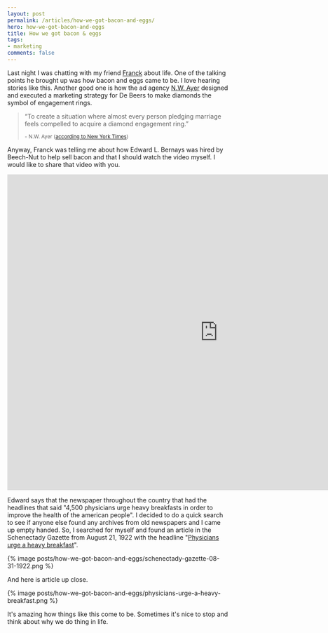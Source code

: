 ```yaml
---
layout: post
permalink: /articles/how-we-got-bacon-and-eggs/
hero: how-we-got-bacon-and-eggs
title: How we got bacon & eggs
tags:
- marketing
comments: false
---
```


<p>Last night I was chatting with my friend <a href="https://twitter.com/peignoir">Franck</a> about life. One of the talking points he brought up was how bacon and eggs came to be. I love hearing stories like this. Another good one is how the ad agency <a href="https://en.wikipedia.org/wiki/N._W._Ayer_%26_Son">N.W. Ayer</a> designed and executed a marketing strategy for De Beers to make diamonds the symbol of engagement rings.</p>

<blockquote>
  <p>&ldquo;To create a situation where almost every person pledging marriage feels compelled to acquire a diamond engagement ring.&rdquo;</p>
  <small>- N.W. Ayer (<a href="http://www.nytimes.com/2013/05/05/fashion/weddings/how-americans-learned-to-love-diamonds.html">according to New York Times</a>)</small>
</blockquote>

<p>Anyway, Franck was telling me about how Edward L. Bernays was hired by Beech-Nut to help sell bacon and that I should watch the video myself. I would like to share that video with you.</p>

<iframe width="960" height="720" src="https://www.youtube.com/embed/KLudEZpMjKU" frameborder="0" allowfullscreen></iframe>

<p>Edward says that the newspaper throughout the country that had the headlines that said "4,500 physicians urge heavy breakfasts in order to improve the health of the american people". I decided to do a quick search to see if anyone else found any archives from old newspapers and I came up empty handed. So, I searched for myself and found an article in the Schenectady Gazette from August 21, 1922 with the headline "<a href="https://news.google.com/newspapers?nid=1917&dat=19220831&id=y00hAAAAIBAJ&sjid=HoIFAAAAIBAJ&pg=4608,5199245&hl=en">Physicians urge a heavy breakfast</a>".</p>

{% image posts/how-we-got-bacon-and-eggs/schenectady-gazette-08-31-1922.png %}
<p>And here is article up close.</p>
{% image posts/how-we-got-bacon-and-eggs/physicians-urge-a-heavy-breakfast.png %}

<p>It's amazing how things like this come to be. Sometimes it's nice to stop and think about why we do thing in life.</p>
